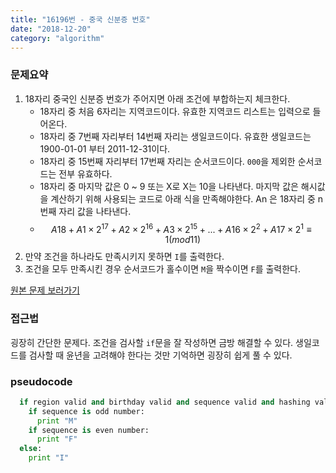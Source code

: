 ```yaml
---
title: "16196번 - 중국 신분증 번호" 
date: "2018-12-20"
category: "algorithm"
---
```


### 문제요약
1.	18자리 중국인 신분증 번호가 주어지면 아래 조건에 부합하는지 체크한다.
	-	18자리 중 처음 6자리는 지역코드이다. 유효한 지역코드 리스트는 입력으로 들어온다.
	-	18자리 중 7번째 자리부터 14번째 자리는 생일코드이다. 유효한 생일코드는 1900-01-01 부터 2011-12-31이다.
	-	18자리 중 15번째 자리부터 17번째 자리는 순서코드이다. `000`을 제외한 순서코드는 전부 유효하다.
	-	18자리 중 마지막 값은 0 ~ 9 또는 X로 X는 10을 나타낸다. 마지막 값은 해시값을 계산하기 위해 사용되는 코드로 아래 식을 만족해야한다. An 은 18자리 중 n번째 자리 값을 나타낸다.
	-	$$A18 + A1×2^{17} + A2×2^{16} + A3×2^{15} + ... + A16×2^2 + A17×2^1 ≡ 1 (mod 11)$$
2.	만약 조건을 하나라도 만족시키지 못하면 `I`를 출력한다.
3.	조건을 모두 만족시킨 경우 순서코드가 홀수이면 `M`을 짝수이면 `F`를 출력한다.

[원본 문제 보러가기](https://www.acmicpc.net/problem/16196)

### 접근법

굉장히 간단한 문제다. 조건을 검사할 `if`문을 잘 작성하면 금방 해결할 수 있다. 생일코드를 검사할 때 윤년을 고려해야 한다는 것만 기억하면 굉장히 쉽게 풀 수 있다.

### pseudocode

```python
  if region valid and birthday valid and sequence valid and hashing valid:
    if sequence is odd number:
      print "M"
    if sequence is even number:
      print "F"
  else:
    print "I"
```
